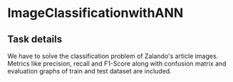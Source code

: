 # ImageClassificationwithANN

## Task details 
We have to solve the classification problem of Zalando's article images. Metrics like precision, recall and F1-Score along with confusion matrix and evaluation graphs of train and test dataset are included.
